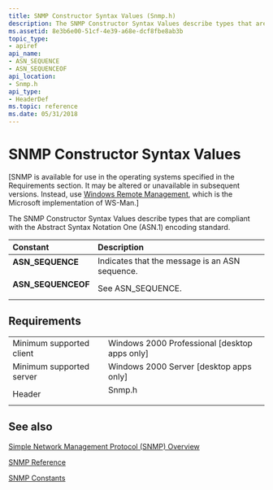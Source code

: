 ```yaml
---
title: SNMP Constructor Syntax Values (Snmp.h)
description: The SNMP Constructor Syntax Values describe types that are compliant with the Abstract Syntax Notation One (ASN.1) encoding standard.
ms.assetid: 8e3b6e00-51cf-4e39-a68e-dcf8fbe8ab3b
topic_type:
- apiref
api_name:
- ASN_SEQUENCE
- ASN_SEQUENCEOF
api_location:
- Snmp.h
api_type:
- HeaderDef
ms.topic: reference
ms.date: 05/31/2018
---
```


# SNMP Constructor Syntax Values

\[SNMP is available for use in the operating systems specified in the Requirements section. It may be altered or unavailable in subsequent versions. Instead, use [Windows Remote Management](/windows/desktop/WinRM/portal), which is the Microsoft implementation of WS-Man.\]

The SNMP Constructor Syntax Values describe types that are compliant with the Abstract Syntax Notation One (ASN.1) encoding standard.



| Constant                                                                                                                                                         | Description                                               |
|:-----------------------------------------------------------------------------------------------------------------------------------------------------------------|:----------------------------------------------------------|
| <span id="ASN_SEQUENCE"></span><span id="asn_sequence"></span><dl> <dt>**ASN\_SEQUENCE**</dt> </dl>       | Indicates that the message is an ASN sequence.<br/> |
| <span id="ASN_SEQUENCEOF"></span><span id="asn_sequenceof"></span><dl> <dt>**ASN\_SEQUENCEOF**</dt> </dl> | See ASN\_SEQUENCE.<br/>                             |



## Requirements



|                                     |                                                                                   |
|-------------------------------------|-----------------------------------------------------------------------------------|
| Minimum supported client<br/> | Windows 2000 Professional \[desktop apps only\]<br/>                        |
| Minimum supported server<br/> | Windows 2000 Server \[desktop apps only\]<br/>                              |
| Header<br/>                   | <dl> <dt>Snmp.h</dt> </dl> |



## See also

<dl> <dt>

[Simple Network Management Protocol (SNMP) Overview](simple-network-management-protocol-snmp-.md)
</dt> <dt>

[SNMP Reference](snmp-reference.md)
</dt> <dt>

[SNMP Constants](snmp-constants.md)
</dt> </dl>

 

